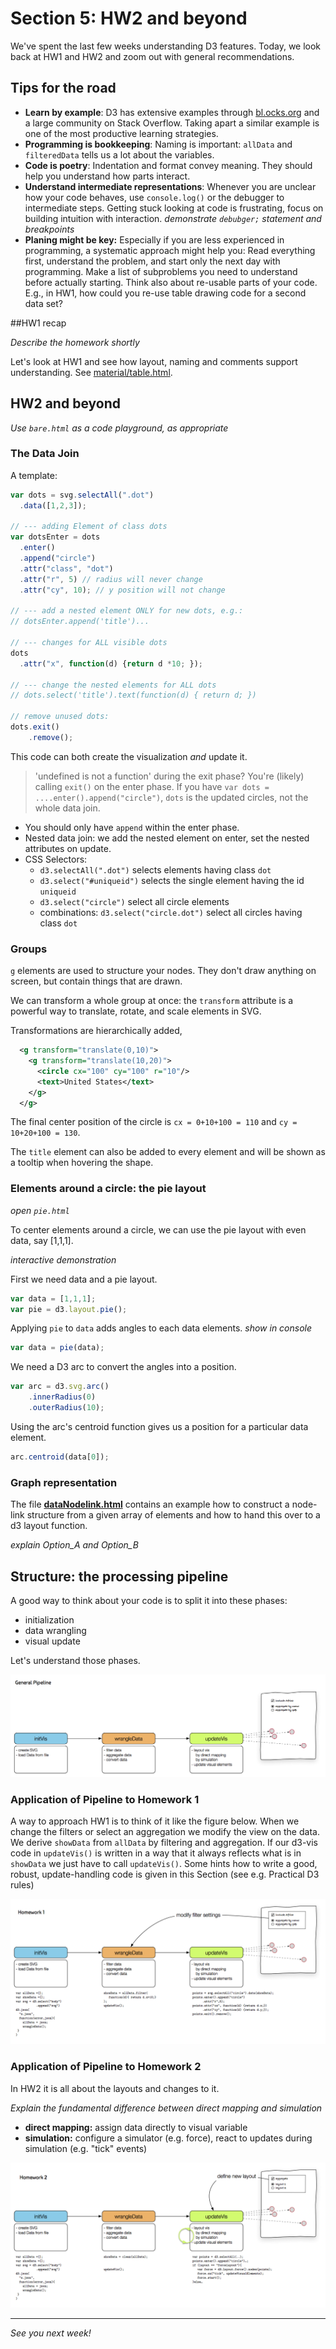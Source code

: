 # Section 5: HW2 and beyond

We've spent the last few weeks understanding D3 features. Today, we look back at HW1 and HW2 and zoom out with general recommendations.

## Tips for the road

- **Learn by example**: D3 has extensive examples through [bl.ocks.org](http://bl.ocks.org/) and a large community on Stack Overflow. Taking apart a similar example is one of the most productive learning strategies.
- **Programming is bookkeeping**: Naming is important: `allData` and `filteredData` tells us a lot about the variables.
- **Code is poetry**: Indentation and format convey meaning. They should help you understand how parts interact.
- **Understand intermediate representations**: Whenever you are unclear how your code behaves, use `console.log()` or the debugger to intermediate steps. Getting stuck looking at code is frustrating, focus on building intuition with interaction. *demonstrate `debubger;` statement and breakpoints*
- **Planing might be key:** Especially if you are less experienced in programming, a systematic approach might help you: Read everything first, understand the problem, and start only the next day with programming. Make a list of subproblems you need to understand before actually starting. Think also about re-usable parts of your code. E.g., in HW1, how could you re-use table drawing code for a second data set?

##HW1 recap

*Describe the homework shortly*

Let's look at HW1 and see how layout, naming and comments support understanding. See [material/table.html](material/table.html). 

## HW2 and beyond

*Use `bare.html` as a code playground, as appropriate*

### The Data Join

A template:

```js
var dots = svg.selectAll(".dot")
  .data([1,2,3]);
      
// --- adding Element of class dots
var dotsEnter = dots
  .enter()
  .append("circle")
  .attr("class", "dot")
  .attr("r", 5) // radius will never change
  .attr("cy", 10); // y position will not change
  
// --- add a nested element ONLY for new dots, e.g.:
// dotsEnter.append('title')...

// --- changes for ALL visible dots
dots
  .attr("x", function(d) {return d *10; });
  
// --- change the nested elements for ALL dots
// dots.select('title').text(function(d) { return d; })

// remove unused dots:
dots.exit()
	.remove();
```

This code can both create the visualization *and* update it.

 > 'undefined is not a function' during the exit phase? You're (likely) calling `exit()` on the enter phase. If you have `var dots = ....enter().append("circle")`, `dots` is the updated circles, not the whole data join.
 
 * You should only have `append` within the enter phase.
 * Nested data join: we add the nested element on enter, set the nested attributes on update.
 * CSS Selectors:
   * `d3.selectAll(".dot")` selects elements having class `dot`
   * `d3.select("#uniqueid")` selects the single element having the id `uniqueid`
   * `d3.select("circle")` select all circle elements
   * combinations: `d3.select("circle.dot")` select all circles having class `dot`

### Groups

`g` elements are used to structure your nodes. They don't draw anything on screen, but contain things that are drawn.

We can transform a whole group at once: the `transform` attribute is a powerful way to translate, rotate, and scale elements in SVG.

Transformations are hierarchically added,

```svg
  <g transform="translate(0,10)">
    <g transform="translate(10,20)">
      <circle cx="100" cy="100" r="10"/>
      <text>United States</text>
    </g>
  </g>
```

The final center position of the circle is `cx = 0+10+100 = 110` and `cy = 10+20+100 = 130`.

The `title` element can also be added to every element and will be shown as a tooltip when hovering the shape.

### Elements around a circle: the pie layout

*open `pie.html`*

To center elements around a circle, we can use the pie layout with even data, say [1,1,1].

*interactive demonstration*

First we need data and a pie layout.

```js
var data = [1,1,1];
var pie = d3.layout.pie();
```

Applying `pie` to `data` adds angles to each data elements. *show in console*

```js
var data = pie(data);
```

We need a D3 arc to convert the angles into a position.

```js
var arc = d3.svg.arc()
	.innerRadius(0)
    .outerRadius(10);
```

Using the arc's centroid function gives us a position for a particular data element.

```js
arc.centroid(data[0]);
```

### Graph representation

The file [**dataNodelink.html**](material/dataNodelink.html) contains an example how to construct a node-link structure from a given array of elements and how to hand this over to a d3 layout function.

*explain Option_A and Option_B*




## Structure: the processing pipeline

A good way to think about your code is to split it into these phases:

- initialization 
- data wrangling
- visual update

Let's understand those phases.



<p align="center" style="font-size:10pt;">
<img src="imgs/CS171_Erklaerbaer_01_General.png" /><br/>
</p>

### Application of Pipeline to Homework 1
A way to approach HW1 is to think of it like the figure below. When we change the filters or select an aggregation we modify the view on the data. We derive `showData` from `allData` by filtering and aggregation. If our d3-vis code in `updateVis()` is written in a way that it always reflects what is in `showData` we just have to call `updateVis()`. Some hints how to write a good, robust, update-handling code is given in this Section (see e.g. Practical D3 rules) 



<p align="center" style="font-size:10pt;">
<img src="imgs/CS171_Erklaerbaer_02_HW1.png" /><br/>
</p>

### Application of Pipeline to Homework 2
In HW2 it is all about the layouts and changes to it.

*Explain the fundamental difference between direct mapping and simulation*

- **direct mapping:** assign data directly to visual variable
- **simulation:** configure a simulator (e.g. force), react to updates during simulation (e.g. "tick" events)

<p align="center" style="font-size:10pt;">
<img src="imgs/CS171_Erklaerbaer_03_HW2.png" /><br/>
</p>

---
*See you next week!*

